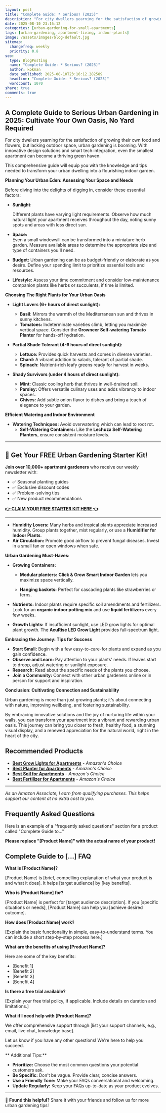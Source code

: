```yaml
---
layout: post
title: "Complete Guide: * Serious? (2025)"
description: "For city dwellers yearning for the satisfaction of growing their own food and flowers, but lacking outdoor space, urban gardening is booming. With innovative de..."
date: 2025-08-10 23:16:12 
categories: [urban-gardening-for-small-apartments]
tags: [urban-gardening, apartment-living, indoor-plants]
image: /assets/images/blog-default.jpg
sitemap:
  changefreq: weekly
  priority: 0.8
seo:
  type: BlogPosting
  name: "Complete Guide: * Serious? (2025)"
  author: kokman
  date_published: 2025-08-10T23:16:12.282589
  headline: "Complete Guide: * Serious? (2025)"
  wordcount: 1070
share: true
comments: true
---
```


## A Complete Guide to Serious Urban Gardening in 2025: Cultivate Your Own Oasis, No Yard Required 

For city dwellers yearning for the satisfaction of growing their own food and flowers, but lacking outdoor space, urban gardening is booming. With innovative design solutions and smart tech integration, even the smallest apartment can become a thriving green haven.   

This comprehensive guide will equip you with the knowledge and tips needed to transform your urban dwelling into a flourishing indoor garden. 

**Planning Your Urban Eden: Assessing Your Space and Needs**

Before diving into the delights of digging in, consider these essential factors:

* **Sunlight:** 

    Different plants have varying light requirements. Observe how much natural light your apartment receives throughout the day, noting sunny spots and areas with less direct sun. 
* **Space:**  
    Even a small windowsill can be transformed into a miniature herb garden. Measure available areas to determine the appropriate size and type of containers you'll need.
* **Budget:** 
    Urban gardening can be as budget-friendly or elaborate as you desire. Define your spending limit to prioritize essential tools and resources.
* **Lifestyle:** 
    Assess your time commitment and consider low-maintenance companion plants like herbs or succulents, if time is limited. 

**Choosing The Right Plants for Your Urban Oasis**

* **Light Lovers (6+ hours of direct sunlight):**

    * **Basil:**  Mirrors the warmth of the Mediterranean sun and thrives in sunny kitchens.
    * **Tomatoes:**  Indeterminate varieties climb, letting you maximize vertical space. Consider the **Growneer Self-watering Tomato Planter** for hands-off hydration.
* **Partial Shade Tolerant (4-6 hours of direct sunlight):**
    * **Lettuce:**  Provides quick harvests and comes in diverse varieties. 
    * **Chard:** A vibrant addition to salads, tolerant of partial shade.  
    * **Spinach:**  Nutrient-rich leafy greens ready for harvest in weeks.
* **Shady Survivors (under 4 hours of direct sunlight):**
    * **Mint:** Classic cooling herb that thrives in well-drained soil.
    * **Parsley:**  Offers versatile culinary uses and adds vibrancy to indoor spaces. 
    * **Chives:** Add subtle onion flavor to dishes and bring a touch of elegance to your garden.
       
**Efficient Watering and Indoor Environment**

* **Watering Techniques:** Avoid overwatering which can lead to root rot.
    * **Self-Watering Containers:** Like the **Lechuza Self-Watering Planters**, ensure consistent moisture levels.



---

## 🌱 Get Your FREE Urban Gardening Starter Kit!

**Join over 10,000+ apartment gardeners** who receive our weekly newsletter with:
- ✅ Seasonal planting guides
- ✅ Exclusive discount codes
- ✅ Problem-solving tips
- ✅ New product recommendations

[**👉 CLAIM YOUR FREE STARTER KIT HERE 👈**](https://kokman078.github.io/my-ai-blog/newsletter)

---


* **Humidity Lovers:**  Many herbs and tropical plants appreciate increased humidity.  Group plants together, mist regularly, or use a **Humidifier for Indoor Plants**.
* **Air Circulation:** Promote good airflow to prevent fungal diseases. Invest in a small fan or open windows when safe.

**Urban Gardening Must-Haves:**

* **Growing Containers:**
    * **Modular planters:** **Click & Grow Smart Indoor Garden** lets you maximize space vertically.

    * **Hanging baskets:** Perfect for cascading plants like strawberries or ferns.

* **Nutrients:** Indoor plants require specific soil amendments and fertilizers. Look for an **organic indoor potting mix** and use **liquid fertilizers** every few weeks.


* **Growth Lights:** If insufficient sunlight, use LED grow lights for optimal plant growth. The **AcuRise LED Grow Light** provides full-spectrum light.

**Embracing the Journey: Tips for Success**

* **Start Small:** Begin with a few easy-to-care-for plants and expand as you gain confidence. 
* **Observe and Learn:** Pay attention to your plants' needs. If leaves start to droop, adjust watering or sunlight exposure. 
* **Research:** Read about the specific needs of the plants you choose.
* **Join a Community:** Connect with other urban gardeners online or in person for support and inspiration. 


**Conclusion: Cultivating Connection and Sustainability**

Urban gardening is more than just growing plants; it's about connecting with nature, improving wellbeing, and fostering sustainability.  

By embracing innovative solutions and the joy of nurturing life within your walls, you can transform your apartment into a vibrant and rewarding urban oasis. This journey can bring you closer to fresh, healthy food, a stunning visual display, and a renewed appreciation for the natural world, right in the heart of the city.

## Recommended Products

- **[Best Grow Lights for Apartments](https://amazon.com/dp/B07BRKT56T?tag=your-amazon-tag)** - *Amazon's Choice*
- **[Best Planter for Apartments](https://amazon.com/dp/B08XXXX?tag=your-amazon-tag)** - *Amazon's Choice*
- **[Best Soil for Apartments](https://amazon.com/dp/B07XXXX?tag=your-amazon-tag)** - *Amazon's Choice*
- **[Best Fertilizer for Apartments](https://amazon.com/dp/B08YYYY?tag=your-amazon-tag)** - *Amazon's Choice*


---
*As an Amazon Associate, I earn from qualifying purchases. This helps support our content at no extra cost to you.*



## Frequently Asked Questions

Here is an example of a "frequently asked questions" section for a product called "Complete Guide to..." 

**Please replace "[Product Name]" with the actual name of your product!** 

##  Complete Guide to [...] FAQ 

**What is [Product Name]?**

[Product Name] is [brief, compelling explanation of what your product is and what it does]. It helps [target audience] by [key benefits]. 

**Who is [Product Name] for?**

[Product Name] is perfect for [target audience description]. If you [specific situations or needs],  [Product Name] can help you [achieve desired outcome].

**How does [Product Name] work?**

[Explain the basic functionality in simple, easy-to-understand terms. You can include a short step-by-step process here.]

**What are the benefits of using [Product Name]?**

Here are some of the key benefits:

* [Benefit 1]
* [Benefit 2]
* [Benefit 3]
* [Benefit 4]

**Is there a free trial available?**

[Explain your free trial policy, if applicable. Include details on duration and limitations.]



**What if I need help with [Product Name]?**

We offer comprehensive support through [list your support channels, e.g., email, live chat, knowledge base]. 

Let us know if you have any other questions! We're here to help you succeed. 



** Additional Tips:**

* **Prioritize:** Choose the most common questions your potential customers ask.
* **Be Specific:**  Don't be vague. Provide clear, concise answers.
* **Use a Friendly Tone:** Make your FAQs conversational and welcoming.
* **Update Regularly:** Keep your FAQs up-to-date as your product evolves.

<script type="application/ld+json">
{
  "@context": "https://schema.org",
  "@type": "BlogPosting",
  "headline": "Complete Guide: * Serious? (2025)",
  "author": {
    "@type": "Person",
    "name": "kokman"
  },
  "datePublished": "2025-08-10T23:16:12.282589",
  "dateModified": "2025-08-10T23:16:12.282589",
  "publisher": {
    "@type": "Organization",
    "name": "Urban Garden Pro",
    "url": "https://kokman078.github.io/my-ai-blog"
  },
  "wordCount": 978,
  "articleBody": "## A Complete Guide to Serious Urban Gardening in 2025: Cultivate Your Own Oasis, No Yard Required \n\nFor city dwellers yearning for the satisfaction of growing their own food and flowers, but lacking ..."
}
</script>


---

🚀 **Found this helpful?** Share it with your friends and follow us for more urban gardening tips!

